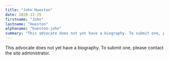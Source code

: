 ```yaml
---
title: "John Hueston"
date: 2020-11-25
firstname: "John"
lastname: "Hueston"
alphaname: "hueston-john"
summary: "This advocate does not yet have a biography. To submit one, please contact the site administrator."
---
```

This advocate does not yet have a biography. To submit one, please contact the site administrator.

